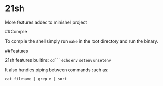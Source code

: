 # 21sh
More features added to minishell project

##Compile

To compile the shell simply run `make` in the root directory and run the binary.

##Features

21sh features builtins: `cd```echo` `env` `setenv` `unsetenv`

It also handles piping between commands such as:

`cat filename | grep e | sort`
